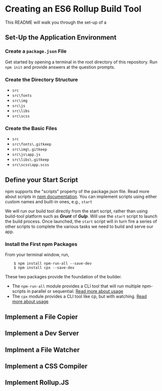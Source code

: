 # Creating an ES6 Rollup Build Tool
This README will walk you through the set-up of a

## Set-Up the Application Environment

### Create a ```package.json``` File
Get started by opening a terminal in the root directory of this repository.  Run
```npm init``` and provide answers at the question prompts.

### Create the Directory Structure

* ```src```
* ```src\fonts```
* ```src\img```
* ```src\js```
* ```src\libs```
* ```src\scss```

### Create the Basic Files

* ```src```
* ```src\fonts\.gitkeep```
* ```src\img\.gitkeep```
* ```src\js\app.js```
* ```src\libs\.gitkeep```
* ```src\scss\app.scss```

## Define your Start Script
npm supports the "scripts" property of the package.json file.  Read more about
scripts in [npm documentation](https://docs.npmjs.com/misc/scripts).  You can implement
scripts using either custom names and built-in ones, e.g., ```start```

We will run our build tool directly from the start script, rather than using build-tool
platform such as ***Grunt*** of ***Gulp***.  Will use the ```start``` script to launch the
build process.  Once launched, the ```start``` script will in turn fire a series of
other scripts to complete the various tasks we need to build and serve our app.

### Install the First npm Packages
From your terminal window, run,

```
    $ npm install npm-run-all --save-dev
    $ npm install cpx --save-dev
```

These two packages provide the foundation of the builder.

* The ```npm-run-all``` module provides a CLI tool that will run multiple npm-scripts in
parallel or sequential. [Read more about usage](https://www.npmjs.com/package/npm-run-all)
* The ```cpx``` module provides a CLI tool like cp, but with watching.  [Read more about usage](https://www.npmjs.com/package/cpx)

## Implement a File Copier

## Implement a Dev Server

## Implment a File Watcher

## Implement a CSS Compiler

## Implement Rollup.JS

